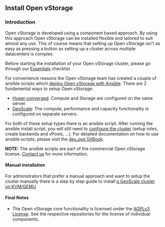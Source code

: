 ## Install Open vStorage

### Introduction
Open vStorage is developed using a component based approach. By using this approach Open vStorage can be installed flexible and tailored to suit almost any use.
This of course means that setting up Open vStorage isn't as easy as pressing a button as setting up a cluster across multiple datacenters is complex.

Before starting the installation of your Open vStorage cluster, please go through our [Essentials](essentials.md) checklist.

For convenience reasons the Open vStorage team has created a couple of ansible scripts which [deploy Open vStorage with Ansible](https://openvstorage.gitbooks.io/devops/content/Docs/ansible.html). There are 2 fundamental ways to setup Open vStorage:
* [Hyper-converged](https://openvstorage.gitbooks.io/devops/content/Docs/hyperconverged.html): Compute and Storage are configured on the same server.
* [GeoScale](https://openvstorage.gitbooks.io/devops/content/Docs/geoscale.html): The compute, performance and capacity functionality is configured on separate servers.

For both of these setup types there is an ansible script. After running the ansible install script, you will still need to [configure the cluster](configurecluster.md) (setup roles, create backends and vPools, ...). For detailed documentation on how to use ansible scripts, please visit the [dev_ops GitBook](https://openvstorage.gitbooks.io/devops/).

**NOTE:** The ansible scripts are part of the commercial Open vStorage license. [Contact us](http://www.openvstorage.com/contact_us/) for more information.

#### Manual installation
For administrators that prefer a manual approach and want to setup the cluster manually there is a step by step guide to install [a GeoScale cluster on KVM/QEMU](geoscale.md).

#### Final Notes
* The Open vStorage core functionality is licensed under the [AGPLv3 License](http://www.gnu.org/licenses/agpl.html). See the respective repositories for the license of individual components.